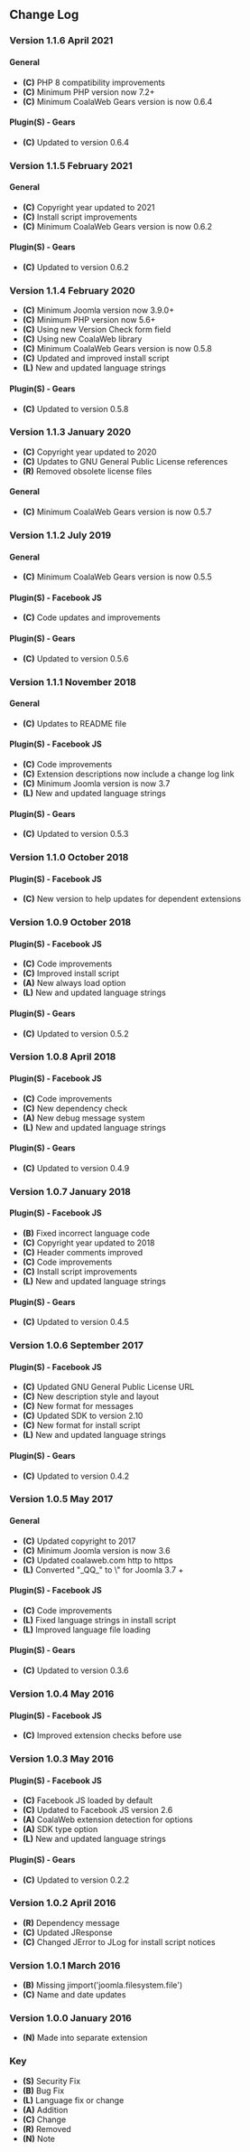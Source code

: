 ## Change Log

### Version 1.1.6 April 2021

#### General
- **(C)** PHP 8 compatibility improvements
- **(C)** Minimum PHP version now 7.2+
- **(C)** Minimum CoalaWeb Gears version is now 0.6.4

#### Plugin(S) - Gears
- **(C)** Updated to version 0.6.4

### Version 1.1.5 February 2021

#### General
- **(C)** Copyright year updated to 2021
- **(C)** Install script improvements
- **(C)** Minimum CoalaWeb Gears version is now 0.6.2

#### Plugin(S) - Gears
- **(C)** Updated to version 0.6.2

### Version 1.1.4 February 2020
- **(C)** Minimum Joomla version now 3.9.0+
- **(C)** Minimum PHP version now 5.6+
- **(C)** Using new Version Check form field
- **(C)** Using new CoalaWeb library
- **(C)** Minimum CoalaWeb Gears version is now 0.5.8
- **(C)** Updated and improved install script
- **(L)** New and updated language strings

#### Plugin(S) - Gears
- **(C)** Updated to version 0.5.8

### Version 1.1.3 January 2020
- **(C)** Copyright year updated to 2020
- **(C)** Updates to GNU General Public License references
- **(R)** Removed obsolete license files

#### General
- **(C)** Minimum CoalaWeb Gears version is now 0.5.7

### Version 1.1.2 July 2019

#### General
- **(C)** Minimum CoalaWeb Gears version is now 0.5.5

#### Plugin(S) - Facebook JS
- **(C)** Code updates and improvements

#### Plugin(S) - Gears
- **(C)** Updated to version 0.5.6

### Version 1.1.1 November 2018

#### General
- **(C)** Updates to README file

#### Plugin(S) - Facebook JS
- **(C)** Code improvements
- **(C)** Extension descriptions now include a change log link
- **(C)** Minimum Joomla version is now 3.7
- **(L)** New and updated language strings

#### Plugin(S) - Gears
- **(C)** Updated to version 0.5.3

### Version 1.1.0 October 2018

#### Plugin(S) - Facebook JS
- **(C)** New version to help updates for dependent extensions

### Version 1.0.9 October 2018

#### Plugin(S) - Facebook JS
- **(C)** Code improvements
- **(C)** Improved install script
- **(A)** New always load option
- **(L)** New and updated language strings

#### Plugin(S) - Gears
- **(C)** Updated to version 0.5.2

### Version 1.0.8 April 2018

#### Plugin(S) - Facebook JS
- **(C)** Code improvements
- **(C)** New dependency check
- **(A)** New debug message system
- **(L)** New and updated language strings

#### Plugin(S) - Gears
- **(C)** Updated to version 0.4.9

### Version 1.0.7 January 2018

#### Plugin(S) - Facebook JS
- **(B)** Fixed incorrect language code
- **(C)** Copyright year updated to 2018
- **(C)** Header comments improved
- **(C)** Code improvements
- **(C)** Install script improvements
- **(L)** New and updated language strings

#### Plugin(S) - Gears
- **(C)** Updated to version 0.4.5

### Version 1.0.6 September 2017

#### Plugin(S) - Facebook JS
- **(C)** Updated GNU General Public License URL
- **(C)** New description style and layout
- **(C)** New format for messages
- **(C)** Updated SDK to version 2.10
- **(C)** New format for install script
- **(L)** New and updated language strings

#### Plugin(S) - Gears
- **(C)** Updated to version 0.4.2

### Version 1.0.5 May 2017

#### General
- **(C)** Updated copyright to 2017
- **(C)** Minimum Joomla version is now 3.6
- **(C)** Updated coalaweb.com http to https
- **(L)** Converted "\_QQ_" to \\" for Joomla 3.7 +

#### Plugin(S) - Facebook JS
- **(C)** Code improvements
- **(L)** Fixed language strings in install script
- **(L)** Improved language file loading

#### Plugin(S) - Gears
- **(C)** Updated to version 0.3.6

### Version 1.0.4 May 2016

#### Plugin(S) - Facebook JS
- **(C)** Improved extension checks before use

### Version 1.0.3 May 2016

#### Plugin(S) - Facebook JS
- **(C)** Facebook JS loaded by default
- **(C)** Updated to Facebook JS version 2.6
- **(A)** CoalaWeb extension detection for options
- **(A)** SDK type option
- **(L)** New and updated language strings

#### Plugin(S) - Gears
- **(C)** Updated to version 0.2.2

### Version 1.0.2 April 2016
- **(R)** Dependency message
- **(C)** Updated JResponse
- **(C)** Changed JError to JLog for install script notices

### Version 1.0.1 March 2016
- **(B)** Missing jimport('joomla.filesystem.file')
- **(C)** Name and date updates

### Version 1.0.0 January 2016
- **(N)** Made into separate extension

### Key
- **(S)** Security Fix
- **(B)** Bug Fix
- **(L)** Language fix or change
- **(A)** Addition
- **(C)** Change
- **(R)** Removed
- **(N)** Note
